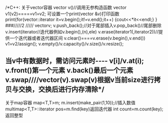 /*C++:
关于vector容器
vector v()//调用无参构造函数
vector v1(v2)=====v1=v2;
可设置一个print(vector &v)打印函数
print{for(vector<int>::iterator it=v.begin();it!=v.end();it++)
      {cout<<*it<<endl;}
      }
###/////2 /////
    vector<T>v;
    v.push_back();//对于尾部插入v.pop_back()//尾部删除v.insert(iterator//迭代器例如v.begin(),(n),ele)
    v.erase(iterator1(,iterator2))//提供一个迭代器或者迭代器区间
    v.clear()====v.erase(v.begin(),v.end())
    v1=v2/assign();
    v.empty()/v.capacity()/v.size()/v.resize();

当v中有数据时，需访问元素时----
v[i]/v.at(i);
v.front()第一个元素   v.back()最后一个元素  v.swap////vector<int>(v).swap(v)根据v当前size进行拷贝与交换，交换后进行内存清除*/
--------------------------------------------------------------------------------------------------------------------------------
关于map容器
map<T,T>m;
m.insert(make_pair(1,10));//插入数值
multimap<T,T>::iterator pos=m.find(key)返回迭代器
int count=m.count(key);返回整型






